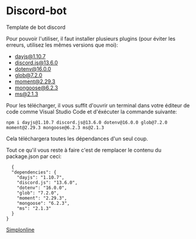 # Discord-bot

Template de bot discord

Pour pouvoir l'utiliser, il faut installer plusieurs plugins (pour éviter les erreurs, utilisez les mêmes versions que moi):  
  - dayjs@1.10.7  
  - discord.js@13.6.0  
  - dotenv@16.0.0  
  - glob@7.2.0  
  - moment@2.29.3  
  - mongoose@6.2.3  
  - ms@2.1.3  

Pour les télécharger, il vous suffit d'ouvrir un terminal dans votre éditeur de code comme Visual Studio Code et d'éxécuter la commande suivante:
```
npm i dayjs@1.10.7 discord.js@13.6.0 dotenv@16.0.0 glob@7.2.0 moment@2.29.3 mongoose@6.2.3 ms@2.1.3
```

Cela téléchargera toutes les dépendances d'un seul coup.

Tout ce qu'il vous reste à faire c'est de remplacer le contenu du package.json par ceci:
```
  {
  "dependencies": {
    "dayjs": "1.10.7",
    "discord.js": "13.6.0",
    "dotenv": "16.0.0",
    "glob": "7.2.0",
    "moment": "2.29.3",
    "mongoose": "6.2.3",
    "ms": "2.1.3"
  }
}
```

[Simplonline](http://www.simplonline.com)
